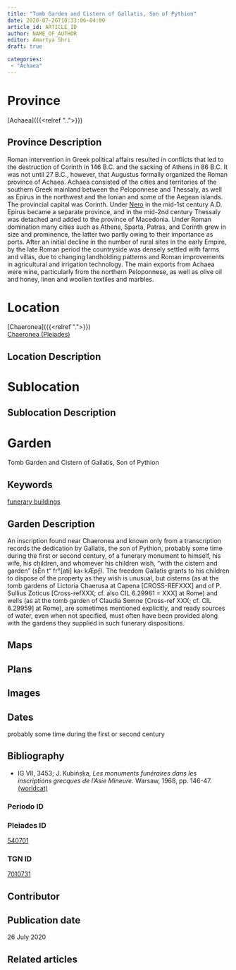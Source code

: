 ```yaml
---
title: "Tomb Garden and Cistern of Gallatis, Son of Pythion"
date: 2020-07-26T10:33:06-04:00
article_id: ARTICLE_ID
author: NAME_OF_AUTHOR
editor: Amartya Shri
draft: true

categories:
 - "Achaea"
---
```


# Province

[Achaea]({{<relref "..">}})

## Province Description

Roman intervention in Greek political affairs resulted in conflicts that led to the destruction of Corinth in 146 B.C. and the sacking of Athens in 86 B.C. It was not until 27 B.C., however, that Augustus formally organized the Roman province of Achaea. Achaea consisted of the cities and territories of the southern Greek mainland between the Peloponnese and Thessaly, as well as Epirus in the northwest and the Ionian and some of the Aegean islands.
The provincial capital was Corinth. Under [Nero](link) in the mid-1st century A.D. Epirus became a separate province, and in the mid-2nd century Thessaly was detached and added to the province of Macedonia. Under Roman domination many cities such as Athens, Sparta, Patras, and Corinth grew in size and prominence, the latter two partly owing to their importance as ports.  After an initial decline in the number of rural sites in the early Empire, by the late Roman period the countryside was densely settled with farms and villas, due to changing landholding patterns and Roman improvements in agricultural and irrigation technology. The main exports from Achaea were wine, particularly from the northern Peloponnese, as well as olive oil and honey, linen and woollen textiles and marbles.

# Location


[Chaeronea]({{<relref ".">}}) \
[Chaeronea (Pleiades)](https://pleiades.stoa.org/places/540701)

## Location Description

<!-- LEAVE THIS BLANK FOR NOW -->

# Sublocation

<!--
Regio IX

[AREA WITHIN LOCATION, LIKE “PALATINE HILL”](GEOREFERENCE LINK)
A sublocation is any area larger than an individual garden, but located within a location. I would always try to include a link to a controlled vocabulary here if possible. This ID may well be different from the Garden ID, e.g., Pompeii versus a Garden in one of the houses which has its own Pleiades ID.
-->

## Sublocation Description

<!-- DESCRIPTION -->

# Garden

Tomb Garden and Cistern of Gallatis, Son of Pythion

## Keywords

[funerary buildings](http://vocab.getty.edu/page/aat/300005866)

## Garden Description

An inscription found near Chaeronea and known only from a transcription records the dedication by Gallatis, the son of Pythion, probably some time during the first or second century, of a funerary monument to himself, his wife, his children, and whomever his children wish, “with the cistern and garden” (sÊn t“ fr°[ati] ka‹ kÆpƒ). The freedom Gallatis grants to his children to dispose of the property as they wish is unusual, but cisterns (as at the tomb gardens of Lictoria Chaerusa at Capena [CROSS-REFXXX] and of P. Sullius Zoticus  [Cross-refXXX; cf. also CIL 6.29961 = XXX] at Rome) and wells (as at the tomb garden of Claudia Semne [Cross-ref XXX; cf. CIL 6.29959] at Rome), are sometimes mentioned explicitly, and ready sources of water, even when not specified, must often have been provided along with the gardens they supplied in such funerary dispositions.


## Maps

<!--
OLD WAY (DO NOT USE)
![alt_text](../../images/image_name.ext)
*CAPTION*

NEW WAY ↓↓↓↓
{{< figure src="../../images/image_name.ext" alt="ALT_TEXT" title="CAPTION" >}}
-->

## Plans

<!--
OLD WAY (DO NOT USE)
![alt_text](../../images/image_name.ext)
*CAPTION*

NEW WAY ↓↓↓↓
{{< figure src="../../images/image_name.ext" alt="ALT_TEXT" title="CAPTION" >}}
-->

## Images

<!--
OLD WAY (DO NOT USE)
![alt_text](../../images/image_name.ext)
*CAPTION*

NEW WAY ↓↓↓↓
{{< figure src="../../images/image_name.ext" alt="ALT_TEXT" title="CAPTION" >}}
-->

## Dates

probably some time during the first or second century

## Bibliography

* IG VII, 3453; J. Kubińska, *Les monuments funéraires dans les inscriptions grecques de l’Asie Mineure.* Warsaw, 1968, pp. 146-47. [(worldcat)](#)

### Periodo ID

<!-- [PERIODO_ID](https://pleiades.stoa.org/places/PLEIADES_ID) -->

### Pleiades ID

[540701](https://pleiades.stoa.org/places/540701)

### TGN ID

[7010731](http://vocab.getty.edu/page/tgn/7010731)

## Contributor

<!-- [AUTHOR_NAME](AUTHOR_LINK) (ORCID: [ORCID_ID](https://orcid.org/ORCID_ID)) -->

## Publication date

26 July 2020

## Related articles

<!-- Links to other related articles. Leave blank for now -->
